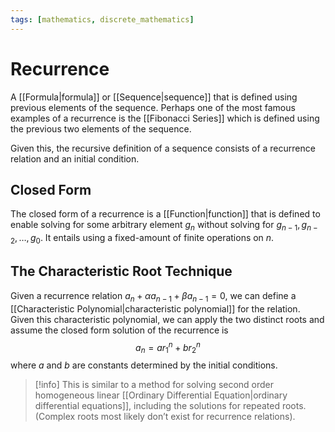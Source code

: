 ```yaml
---
tags: [mathematics, discrete_mathematics]
---
```


# Recurrence

A [[Formula|formula]] or [[Sequence|sequence]] that is defined using previous elements of the sequence. Perhaps one of the most famous examples of a recurrence is the [[Fibonacci Series]] which is defined using the previous two elements of the sequence.

Given this, the recursive definition of a sequence consists of a recurrence relation and an initial condition.

## Closed Form

The closed form of a recurrence is a [[Function|function]] that is defined to enable solving for some arbitrary element $g_{n}$ without solving for $g_{n-1}, g_{n-2}, \dots, g_{0}$. It entails using a fixed-amount of finite operations on $n$.

## The Characteristic Root Technique

Given a recurrence relation $a_{n}+\alpha a_{n-1}+\beta a_{n-1}=0$, we can define a [[Characteristic Polynomial|characteristic polynomial]] for the relation. Given this characteristic polynomial, we can apply the two distinct roots and assume the closed form solution of the recurrence is $$a_{n}=ar_{1}^{n}+br_{2}^{n}$$ where $a$ and $b$ are constants determined by the initial conditions.

>[!info] 
>This is similar to a method for solving second order homogeneous linear [[Ordinary Differential Equation|ordinary differential equations]], including the solutions for repeated roots. (Complex roots most likely don’t exist for recurrence relations).


